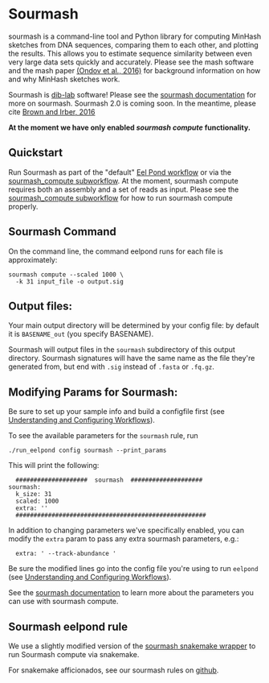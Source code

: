 # Sourmash

sourmash is a command-line tool and Python library for computing MinHash sketches from DNA sequences, comparing them to each other, and plotting the results. This allows you to estimate sequence similarity between even very large data sets quickly and accurately. Please see the mash software and the mash paper [(Ondov et al., 2016)](http://biorxiv.org/content/early/2015/10/26/029827) for background information on how and why MinHash sketches work.

Sourmash is [dib-lab](http://ivory.idyll.org/lab/) software! Please see the [sourmash documentation](https://sourmash.readthedocs.io/en/latest/index.html) for more on sourmash. Sourmash 2.0 is coming soon. In the meantime, please cite [Brown and Irber, 2016](https://joss.theoj.org/papers/3d793c6e7db683bee7c03377a4a7f3c9)

**At the moment we have only enabled _sourmash compute_ functionality.**

## Quickstart

Run Sourmash as part of the "default" [Eel Pond workflow](eel_pond_workflow.md) or via the [sourmash_compute subworkflow](sourmash_compute.md). At the moment, sourmash compute requires both an assembly and a set of reads as input. Please see the [sourmash_compute subworkflow](sourmash_compute.md) for how to run sourmash compute properly. 

## Sourmash Command

On the command line, the command eelpond runs for each file is approximately:
```
sourmash compute --scaled 1000 \
  -k 31 input_file -o output.sig
```

## Output files:

Your main output directory will be determined by your config file: by default it is `BASENAME_out` (you specify BASENAME).

Sourmash will output files in the `sourmash` subdirectory of this output directory. Sourmash signatures will have the same name as the file they're generated from, but end with `.sig` instead of `.fasta` or `.fq.gz`.


## Modifying Params for Sourmash:

Be sure to set up your sample info and build a configfile first (see [Understanding and Configuring Workflows](about_and_configure.md)).

To see the available parameters for the `sourmash` rule, run
```
./run_eelpond config sourmash --print_params
```
This will print the following:
```
  ####################  sourmash  ####################
sourmash:
  k_size: 31
  scaled: 1000
  extra: '' 
  #####################################################
```
In addition to changing parameters we've specifically enabled, you can modify the `extra` param to pass any extra sourmash parameters,  e.g.:
```
  extra: ' --track-abundance '
```
Be sure the modified lines go into the config file you're using to run `eelpond` (see [Understanding and Configuring Workflows](about_and_configure.md)). 

See the [sourmash documentation](https://sourmash.readthedocs.io/en/latest/index.html) to learn more about the parameters you can use with sourmash compute. 


## Sourmash eelpond rule

We use a slightly modified version of the [sourmash snakemake wrapper](https://github.com/dib-lab/eelpond/blob/master/rules/sourmash/sourmash-wrapper.py) to run Sourmash compute via snakemake. 

For snakemake afficionados, see our sourmash rules on [github](https://github.com/dib-lab/eelpond/blob/master/rules/sourmash/sourmash.rule).
